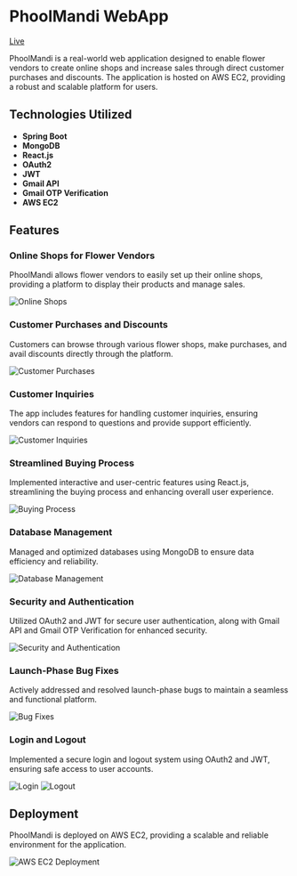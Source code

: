 # PhoolMandi WebApp

[Live](http://www.phoolmandi.in/)

PhoolMandi is a real-world web application designed to enable flower vendors to create online shops and increase sales through direct customer purchases and discounts. The application is hosted on AWS EC2, providing a robust and scalable platform for users.

## Technologies Utilized

- **Spring Boot**
- **MongoDB**
- **React.js**
- **OAuth2**
- **JWT**
- **Gmail API**
- **Gmail OTP Verification**
- **AWS EC2**

## Features

### Online Shops for Flower Vendors
PhoolMandi allows flower vendors to easily set up their online shops, providing a platform to display their products and manage sales.

![Online Shops](path/to/online-shops-image.jpg)

### Customer Purchases and Discounts
Customers can browse through various flower shops, make purchases, and avail discounts directly through the platform.

![Customer Purchases](path/to/customer-purchases-image.jpg)

### Customer Inquiries
The app includes features for handling customer inquiries, ensuring vendors can respond to questions and provide support efficiently.

![Customer Inquiries](path/to/customer-inquiries-image.jpg)

### Streamlined Buying Process
Implemented interactive and user-centric features using React.js, streamlining the buying process and enhancing overall user experience.

![Buying Process](path/to/buying-process-image.jpg)

### Database Management
Managed and optimized databases using MongoDB to ensure data efficiency and reliability.

![Database Management](path/to/database-management-image.jpg)

### Security and Authentication
Utilized OAuth2 and JWT for secure user authentication, along with Gmail API and Gmail OTP Verification for enhanced security.

![Security and Authentication](path/to/security-authentication-image.jpg)

### Launch-Phase Bug Fixes
Actively addressed and resolved launch-phase bugs to maintain a seamless and functional platform.

![Bug Fixes](path/to/bug-fixes-image.jpg)

### Login and Logout
Implemented a secure login and logout system using OAuth2 and JWT, ensuring safe access to user accounts.

![Login](path/to/login-image.jpg)
![Logout](path/to/logout-image.jpg)

## Deployment

PhoolMandi is deployed on AWS EC2, providing a scalable and reliable environment for the application.

![AWS EC2 Deployment](path/to/aws-ec2-deployment-image.jpg)


